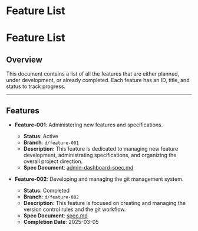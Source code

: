 # Feature List

# Feature List

## Overview
This document contains a list of all the features that are either planned, under development, or already completed. Each feature has an ID, title, and status to track progress.

---

## Features
- **Feature-001**: Administering new features and specifications.
    - **Status**: Active
    - **Branch**: `d/feature-001`
    - **Description**: This feature is dedicated to managing new feature development, administrating specifications, and organizing the overall project direction.
    - **Spec Document**: [admin-dashboard-spec.md](features/feature-001/spec.md)

- **Feature-002**: Developing and managing the git management system.
    - **Status**: Completed 
    - **Branch**: `d/feature-002`
    - **Description**: This feature is focused on creating and managing the version control rules and the git workflow.
    - **Spec Document**: [spec.md](features/feature-002/spec.md)
    - **Completion Date**: 2025-03-05
